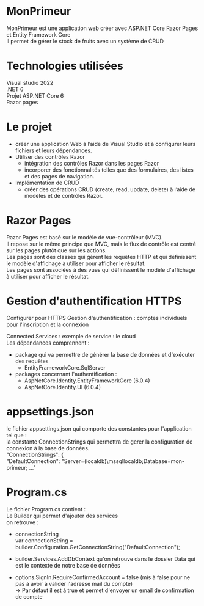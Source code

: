 # MonPrimeur  
MonPrimeur est une application web créer avec ASP.NET Core Razor Pages et Entity Framework Core    
Il permet de gérer le stock de fruits avec un système de CRUD
# Technologies utilisées  
Visual studio 2022  
.NET 6  
Projet ASP.NET Core 6  
Razor pages
# Le projet
- créer une application Web à l’aide de Visual Studio et à configurer leurs fichiers et leurs dépendances.    
- Utiliser des contrôles Razor    
  - intégration des contrôles Razor dans les pages Razor     
  - incorporer des fonctionnalités telles que des formulaires, des listes et des pages de navigation.    
- Implémentation de CRUD    
  - créer des opérations CRUD (create, read, update, delete) à l’aide de modèles et de contrôles Razor.    


# Razor Pages
Razor Pages est basé sur le modèle de vue-contrôleur (MVC).    
Il repose sur le même principe que MVC, mais le flux de contrôle est centré sur les pages plutôt que sur les actions.    
Les pages sont des classes qui gèrent les requêtes HTTP et qui définissent le modèle d'affichage à utiliser pour afficher le résultat.    
Les pages sont associées à des vues qui définissent le modèle d'affichage à utiliser pour afficher le résultat.
    
# Gestion d'authentification HTTPS 
Configurer pour HTTPS 
Gestion d'authentification : comptes individuels pour l'inscription et la connexion    

Connected Services : exemple de service : le cloud    
Les dépendances comprennent :    
- package qui va permettre de générer la base de données et d'exécuter des requêtes
  - EntityFrameworkCore.SqlServer
- packages concernant l'authentification :    
  - AspNetCore.Identity.EntityFrameworkCore (6.0.4)    
  - AspNetCore.Identity.UI (6.0.4)    
       
# appsettings.json
le fichier appsettings.json qui comporte des constantes pour l'application tel que :    
la constante ConnectionStrings qui permettra de gerer la configuration de connexion à la base de données.    
 "ConnectionStrings": {    
    "DefaultConnection": "Server=(localdb)\\mssqllocaldb;Database=mon-primeur; ..."    
     
# Program.cs
Le fichier Program.cs contient :    
Le Builder qui permet d'ajouter des services    
on retrouve :    
- connectionString    
var connectionString = builder.Configuration.GetConnectionString("DefaultConnection");    
- builder.Services.AddDbContext qu'on retrouve dans le dossier Data qui est le contexte de notre base de données    

- options.SignIn.RequireConfirmedAccount = false (mis à false pour ne pas à avoir à valider l'adresse mail du compte)    
-> Par défaut il est à true et permet d'envoyer un email de confirmation de compte
